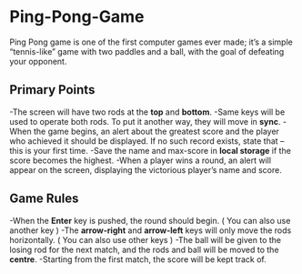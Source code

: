 
# Ping-Pong-Game

Ping Pong game is one of the first computer games ever made; it’s a simple “tennis-like” game with two paddles and a ball, with the goal of defeating your opponent.

## Primary Points

-The screen will have two rods at the **top** and **bottom**.
-Same keys will be used to operate both rods. To put it another way, they will move in **sync**.
-When the game begins, an alert about the greatest score and the player who achieved it should be displayed. If no such record exists, state that – this is your first time.
-Save the name and max-score in **local storage** if the score becomes the highest.
-When a player wins a round, an alert will appear on the screen, displaying the victorious player’s name and score.

## Game Rules

-When the **Enter** key is pushed, the round should begin. ( You can also use another key )
-The **arrow-right** and **arrow-left** keys will only move the rods horizontally. ( You can also use other keys )
-The ball will be given to the losing rod for the next match, and the rods and ball will be moved to the **centre**.
-Starting from the first match, the score will be kept track of.

